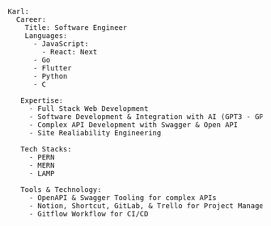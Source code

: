 
<pre><span class="pl-ent">Karl</span>:
  <span class="pl-ent">Career:</span>
    <span class="pl-ent">Title: </span><span class="pl-s">Software Engineer</span>
    <span class="pl-ent">Languages:</span>
      - <span class="pl-s">JavaScript:</span>
        - <span class="pl-s">React:</span> <span class="pl-s">Next</span>
      - <span class="pl-s">Go</span>
      - <span class="pl-s">Flutter</span>
      - <span class="pl-s">Python</span>
      - <span class="pl-s">C</span>

   <span class="pl-ent">Expertise:</span>
     - <span class="pl-s">Full Stack Web Development</span>
     - <span class="pl-s">Software Development & Integration with AI (GPT3 - GPT4)</span>
     - <span class="pl-s">Complex API Development with Swagger & Open API</span>
     - <span class="pl-s">Site Realiability Engineering</span>
     
   <span class="pl-ent">Tech Stacks:</span>
     - <span class="pl-s">PERN</span>
     - <span class="pl-s">MERN</span>
     - <span class="pl-s">LAMP</span>
   
   <span class="pl-ent">Tools & Technology:</span>
     - <span class="pl-s">OpenAPI & Swagger Tooling for complex APIs</span>
     - <span class="pl-s">Notion, Shortcut, GitLab, & Trello for Project Management</span>
     - <span class="pl-s">Gitflow Workflow for CI/CD</span>
